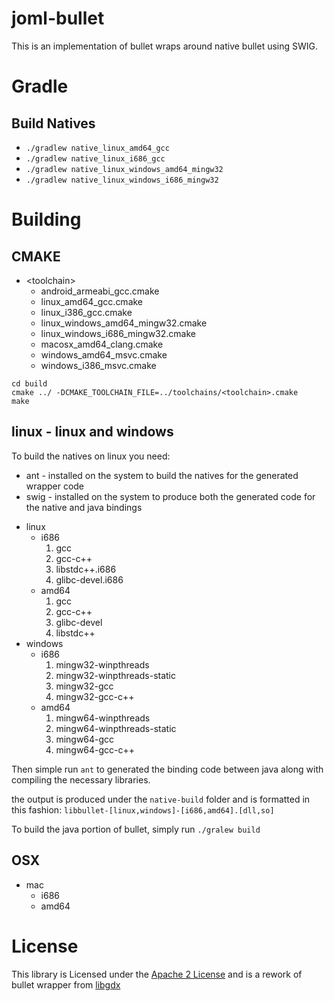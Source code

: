 # joml-bullet

This is an implementation of bullet wraps around native bullet using SWIG.

# Gradle

## Build Natives
- `./gradlew native_linux_amd64_gcc`
- `./gradlew native_linux_i686_gcc`
- `./gradlew native_linux_windows_amd64_mingw32`
- `./gradlew native_linux_windows_i686_mingw32`

# Building



## CMAKE
* \<toolchain\>
  -  android_armeabi_gcc.cmake
  -  linux_amd64_gcc.cmake
  -  linux_i386_gcc.cmake
  -  linux_windows_amd64_mingw32.cmake
  -  linux_windows_i686_mingw32.cmake
  -  macosx_amd64_clang.cmake
  -  windows_amd64_msvc.cmake
  -  windows_i386_msvc.cmake


```
cd build
cmake ../ -DCMAKE_TOOLCHAIN_FILE=../toolchains/<toolchain>.cmake
make
```

## linux - linux and windows

To build the natives on linux you need:

- ant - installed on the system to build the natives for the generated wrapper code
- swig - installed on the system to produce both the generated code for the native and java bindings

* linux
  - i686
    1. gcc
    2. gcc-c++ 
    3. libstdc++.i686
    4. glibc-devel.i686
  - amd64
    1. gcc
    2. gcc-c++ 
    3. glibc-devel
    4. libstdc++
* windows
  - i686
    1. mingw32-winpthreads
    2. mingw32-winpthreads-static
    3. mingw32-gcc
    4. mingw32-gcc-c++
  - amd64
    1. mingw64-winpthreads
    2. mingw64-winpthreads-static
    3. mingw64-gcc
    4. mingw64-gcc-c++

Then simple run ```ant``` to generated the binding code between java along with compiling the necessary libraries. 


the output is produced under the ```native-build``` folder and is formatted in this fashion:
```libbullet-[linux,windows]-[i686,amd64].[dll,so]```



To build the java portion of bullet, simply run ```./gralew build```

## OSX

* mac
  - i686
  - amd64


# License

This library is Licensed under the [Apache 2 License](http://www.apache.org/licenses/LICENSE-2.0.html) and is a rework of bullet wrapper
from [libgdx](https://github.com/libgdx/libgdx)
